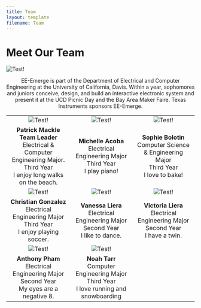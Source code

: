 ```yaml
---
title: Team
layout: template
filename: Team
--- 
```



# Meet Our Team


![Test!](https://github.com/pmackle/EE-Emerge-2020-FourFace/blob/master/Documentation/Photos/team.png?raw=true)


<div markdown="1">
<p align="center">
  EE-Emerge is part of the Department of Electrical and Computer Engineering at the University of California, Davis. Within a year, sophomores and juniors conceive, design, and build an interactive electronic system and present it at the UCD Picnic Day and the Bay Area Maker Faire. Texas Instruments sponsors EE-Emerge.
</p>
</div>
  



| | | |
|:-------------------------:|:-------------------------:|:-------------------------:|
|![Test!](https://github.com/pmackle/EE-Emerge-2020-FourFace/blob/master/Documentation/Photos/patrick.png?raw=true) | ![Test!](https://github.com/pmackle/EE-Emerge-2020-FourFace/blob/master/Documentation/Photos/michelle2.png?raw=true) |![Test!](https://github.com/pmackle/EE-Emerge-2020-FourFace/blob/master/Documentation/Photos/sophie.png?raw=true) |
| **Patrick Mackle** <br/> **Team Leader** <br/> Electrical & Computer Engineering Major.<br/> Third Year <br/> I enjoy long walks on the beach. |**Michelle Acoba** <br/> Electrical Engineering Major <br/> Third Year <br/> I play piano! |**Sophie Bolotin** <br/> Computer Science & Engineering Major <br/> Third Year <br/> I love to bake! |
|![Test!](https://github.com/pmackle/EE-Emerge-2020-FourFace/blob/master/Documentation/Photos/christian.png?raw=true)|  ![Test!](https://github.com/pmackle/EE-Emerge-2020-FourFace/blob/master/vanessa4.png?raw=true)|![Test!](https://github.com/pmackle/EE-Emerge-2020-FourFace/blob/master/Documentation/Photos/victoria2.png?raw=true)|
|**Christian Gonzalez** <br/> Electrical Engineering Major <br/> Third Year <br/> I enjoy playing soccer.|**Vanessa Liera** <br/> Electrical Engineering Major <br/> Second Year <br/>I like to dance. |**Victoria Liera** <br/> Electrical Engineering Major <br/>Second Year<br/> I have a twin.|
|![Test!](https://github.com/pmackle/EE-Emerge-2020-FourFace/blob/master/Documentation/Photos/anthony.png?raw=true) |  ![Test!](https://github.com/pmackle/EE-Emerge-2020-FourFace/blob/master/Documentation/Photos/noah.png?raw=true)||
|**Anthony Pham** <br/> Electrical Engineering Major<br/> Second Year <br/> My eyes are a negative 8. |**Noah Tarr** <br/> Computer Engineering Major <br/> Third Year <br/> I love running and snowboarding||
